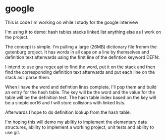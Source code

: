 google
======

This is code I'm working on while I study for the google interview

I'm using it to demo:
hash tables
stacks
linked list
anything else as I work on the project.

The concept is simple.  I'm pulling a large (26MB) dictionary file fromm 
the gutenburg project.  It has words in all caps on a line by themselves and definition text afterwards using the first line of the defintion keyword DEFN:.

I intend to use gnu regex api to find the word, put it on the stack and then find the corresponding definition text afterwards and put each line on the stack as I parse them.

When i have the word and defintion lines complete, I'll pop them and build an entry for the hash table.  The key will be the word and the value for the table will be the definition text.  The hash table index based on the key will be a simple xor16 and I will store collisions with linked lists.

Afterwards I hope to do definition lookup from the hash table.

I'm hoping this will demo my abiltiy to implement the elementary data structures, ability to implement a working project, unit tests and ability to use git.

